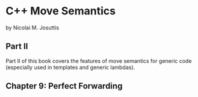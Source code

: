 # C++ Move Semantics

by Nicolai M. Josuttis

## Part II

Part II of this book covers the features of move semantics for generic code (especially used in templates and generic lambdas).

## Chapter 9: Perfect Forwarding
